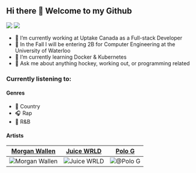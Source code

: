 ## Hi there 👋 Welcome to my Github

[![](https://img.shields.io/badge/linkedin-%230077B5.svg?&style=for-the-badge&logo=linkedin&logoColor=white)](https://www.linkedin.com/in/jacobrintjema)
[![](https://img.shields.io/badge/Contact-D14836?style=for-the-badge&logo=gmail&logoColor=white)](mailto:jrintjem@uwaterloo.ca)

- 💼 I’m currently working at Uptake Canada as a Full-stack Developer
- 🏫 In the Fall I will be entering 2B for Computer Engineering at the University of Waterloo
- 🌱 I’m currently learning Docker & Kubernetes
- 💬 Ask me about anything hockey, working out, or programming related

### Currently listening to:

#### Genres

- 🤠 Country
- 🎧 Rap
- 🎤 R&B

#### Artists
[Morgan Wallen](https://music.apple.com/us/artist/morgan-wallen/829142092) | [Juice WRLD](https://music.apple.com/us/artist/juice-wrld/1368733420) | [Polo G](https://music.apple.com/us/artist/polo-g/1159371412)
--- | --- | ---
![Morgan Wallen](https://bigloudmanagement.com/wp-content/themes/BLM/images/artist-MorganWallen.jpg) | ![Juice WRLD](https://is2-ssl.mzstatic.com/image/thumb/Features114/v4/82/c6/58/82c65817-0e59-147c-7655-2fbbd2bcb472/mzl.gwhtpegi.jpg/1024x1024cc.jpg) | ![@Polo G](https://rapwithus.com/wp-content/uploads/2021/06/194945950_1182056155594679_331634071626500347_n-1.jpg)
